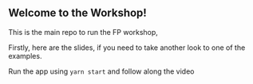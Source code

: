 ## Welcome to the Workshop!

This is the main repo to run the FP workshop,

Firstly, here are the slides, if you need to take another look to one of the examples.

Run the app using `yarn start` and follow along the video
